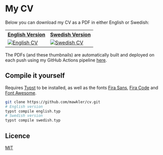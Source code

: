 # My CV

Below you can download my CV as a PDF in either English or Swedish:

<table cellspacing="0" cellpadding="0">
    <tr>
        <th>
            <a href="https://github.com/mawkler/cv/releases/download/latest/english.pdf">
                English Version
            </a>
        </th>
        <th>
            <a href="https://github.com/mawkler/cv/releases/download/latest/swedish.pdf">
                Swedish Version
            </a>
        </th>
    </tr>
    <tr>
        <td>
            <a href="https://github.com/mawkler/cv/releases/download/latest/english.pdf">
                <img src="https://github.com/mawkler/cv/releases/download/latest/english-thumbnail.png" alt="English CV">
            </a>
        </td>
        <td>
            <a href="https://github.com/mawkler/cv/releases/download/latest/swedish.pdf">
                <img src="https://github.com/mawkler/cv/releases/download/latest/swedish-thumbnail.png" alt="Swedish CV">
            </a>
        </td>
    </tr>
</table>

The PDFs (and these thumbnails) are automatically built and deployed on each push using my GitHub Actions pipeline [here](./.github/workflows/build-cv.yaml).

## Compile it yourself

Requires [Typst](https://github.com/typst/typst) to be installed, as well as the fonts [Fira Sans](https://github.com/mozilla/Fira), [Fira Code](https://github.com/tonsky/FiraCode) and [Font Awesome](https://github.com/FortAwesome/Font-Awesome).

```sh
git clone https://github.com/mawkler/cv.git
# English version
typst compile english.typ
# Swedish version
typst compile swedish.typ
```

## Licence

[MIT](./LICENSE)
